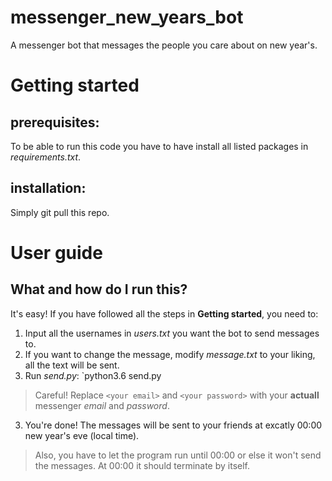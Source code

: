 # messenger_new_years_bot
A messenger bot that messages the people you care about on new year's.


# Getting started
## prerequisites:
To be able to run this code you have to have install all listed packages in *requirements.txt*.
  
## installation:
Simply git pull this repo.

# User guide
## What and how do I run this?
It's easy! If you have followed all the steps in **Getting started**, you need to:
1. Input all the usernames in *users.txt* you want the bot to send messages to.
2. If you want to change the message, modify *message.txt* to your liking, all the text will be sent.
2. Run *send.py*: `python3.6 send.py <your email> <your password>
  > Careful! Replace `<your email>` and `<your password>` with your **actuall** messenger *email* and *password*.
3. You're done! The messages will be sent to your friends at excatly 00:00 new year's eve (local time).
> Also, you have to let the program run until 00:00 or else it won't send the messages. At 00:00 it should terminate by itself.
